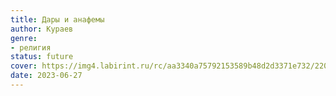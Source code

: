 ```yaml
---
title: Дары и анафемы
author: Кураев
genre:
- религия
status: future
cover: https://img4.labirint.ru/rc/aa3340a75792153589b48d2d3371e732/220x340q80/books56/558578/cover.jpg?1563951508
date: 2023-06-27
---
```


